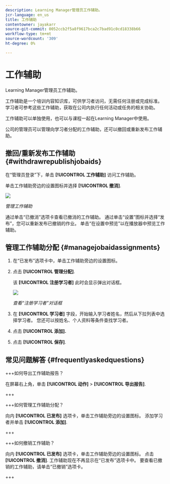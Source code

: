 ```yaml
---
description: Learning Manager管理员工作辅助。
jcr-language: en_us
title: 工作辅助
contentowner: jayakarr
source-git-commit: 0052ccb2f5a8f9617bca2c7bad91c0cd18338b66
workflow-type: tm+mt
source-wordcount: '309'
ht-degree: 0%

---
```




# 工作辅助

Learning Manager管理员工作辅助。

工作辅助是一个培训内容知识库，可供学习者访问，无需任何注册或完成标准。 学习者可参考这些工作辅助，获取在公司内执行任何活动或任务的相关协助。

工作辅助可以单独使用，也可以与课程一起在Learning Manager中使用。

公司的管理员可以管理向学习者分配的工作辅助，还可以撤回或重新发布工作辅助。

## 撤回/重新发布工作辅助 {#withdrawrepublishjobaids}

在“管理员登录”下，单击 **[!UICONTROL 工作辅助]** 访问工作辅助。

单击工作辅助旁边的设置图标并选择 **[!UICONTROL 撤消]**.

![](assets/withdraw-job-aids-admin.png)

*管理工作辅助*

通过单击“已撤消”选项卡查看已撤消的工作辅助。 通过单击“设置”图标并选择“发布”，您可以重新发布已撤销的作业。 单击“在设置中预览”以在播放器中预览工作辅助。

## 管理工作辅助分配 {#managejobaidassignments}

1. 在“已发布”选项卡中，单击工作辅助旁边的设置图标。


1. 点击 **[!UICONTROL 管理分配]**.

   该 **[!UICONTROL 注册学习者]** 此时会显示弹出对话框。

   ![](assets/enroll-learners-job-aids.png)

   *查看“注册学习者”对话框*

1. 在 **[!UICONTROL 学习者]** 字段，开始输入学习者姓名，然后从下拉列表中选择学习者。 您还可以按姓名、个人资料等条件查找学习者。
1. 点击 **[!UICONTROL 添加].**
1. 点击 **[!UICONTROL 保存]**.

## 常见问题解答 {#frequentlyaskedquestions}

+++如何导出工作辅助报告？

在屏幕右上角，单击 **[!UICONTROL 动作]** > **[!UICONTROL 导出报告]**.

+++

+++如何管理工作辅助分配？

向内 **[!UICONTROL 已发布]** 选项卡，单击工作辅助旁边的设置图标。 添加学习者并单击 **[!UICONTROL 添加]**.

+++

+++如何撤销工作辅助？

向内 **[!UICONTROL 已发布]** 选项卡，单击工作辅助旁边的设置图标。 点击 **[!UICONTROL 撤消]**. 工作辅助现在不再显示在“已发布”选项卡中。 要查看已撤销的工作辅助，请单击“已撤销”选项卡。

+++
